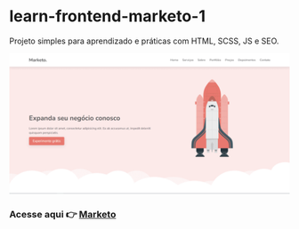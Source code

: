# learn-frontend-marketo-1

Projeto simples para aprendizado e práticas com HTML, SCSS, JS e SEO.

<img src="./assets/img/marketo-front.png">

### Acesse aqui 👉 [Marketo](https://learn-frontend-marketo-1.netlify.app/)